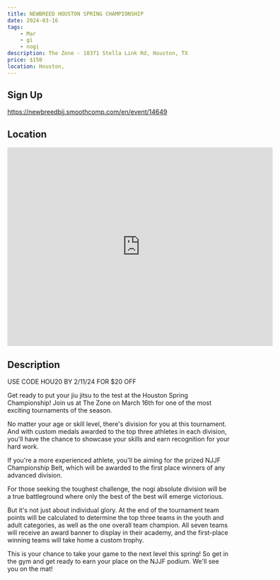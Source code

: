 ```yaml
---
title: NEWBREED HOUSTON SPRING CHAMPIONSHIP
date: 2024-03-16
tags:
    - Mar
    - gi 
    - nogi 
description: The Zone - 10371 Stella Link Rd, Houston, TX
price: $150
location: Houston,
---
```

## Sign Up
https://newbreedbjj.smoothcomp.com/en/event/14649

## Location
<iframe src="https://www.google.com/maps/embed?pb=!1m18!1m12!1m3!1d12345.6789!2d-95.4374084!3d29.6694300!2m3!1f0!2f0!3f0!3m2!1i1024!2i768!4f13.1!3m3!1m2!1s0x0%3A0x0!2z29.6694300!5e0!3m2!1sen!2sus!4v1234567890" width="600" height="450" style="border:0;" allowfullscreen="" loading="lazy"></iframe>

## Description
USE CODE HOU20 BY 2/11/24 FOR $20 OFF


Get ready to put your jiu jitsu to the test at the Houston Spring Championship! Join us at The Zone on March 16th for one of the most exciting tournaments of the season.


No matter your age or skill level, there's division for you at this tournament. And with custom medals awarded to the top three athletes in each division, you'll have the chance to showcase your skills and earn recognition for your hard work.


If you're a more experienced athlete, you'll be aiming for the prized NJJF Championship Belt, which will be awarded to the first place winners of any advanced division.


For those seeking the toughest challenge, the nogi absolute division will be a true battleground where only the best of the best will emerge victorious.


But it's not just about individual glory. At the end of the tournament team points will be calculated to determine the top three teams in the youth and adult categories, as well as the one overall team champion. All seven teams will receive an award banner to display in their academy, and the first-place winning teams will take home a custom trophy.


This is your chance to take your game to the next level this spring! So get in the gym and get ready to earn your place on the NJJF podium. We'll see you on the mat!